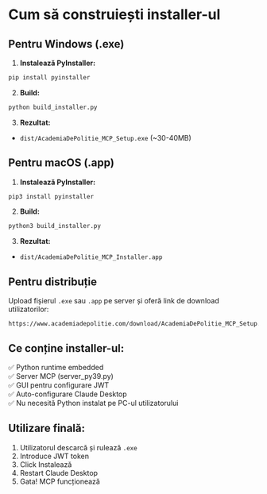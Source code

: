 # Cum să construiești installer-ul

## Pentru Windows (.exe)

1. **Instalează PyInstaller:**
```bash
pip install pyinstaller
```

2. **Build:**
```bash
python build_installer.py
```

3. **Rezultat:**
- `dist/AcademiaDePolitie_MCP_Setup.exe` (~30-40MB)

## Pentru macOS (.app)

1. **Instalează PyInstaller:**
```bash
pip3 install pyinstaller
```

2. **Build:**
```bash
python3 build_installer.py
```

3. **Rezultat:**
- `dist/AcademiaDePolitie_MCP_Installer.app`

## Pentru distribuție

Upload fișierul `.exe` sau `.app` pe server și oferă link de download utilizatorilor:

```
https://www.academiadepolitie.com/download/AcademiaDePolitie_MCP_Setup.exe
```

## Ce conține installer-ul:

✅ Python runtime embedded  
✅ Server MCP (server_py39.py)  
✅ GUI pentru configurare JWT  
✅ Auto-configurare Claude Desktop  
✅ Nu necesită Python instalat pe PC-ul utilizatorului  

## Utilizare finală:

1. Utilizatorul descarcă și rulează `.exe`
2. Introduce JWT token  
3. Click Instalează  
4. Restart Claude Desktop  
5. Gata! MCP funcționează  